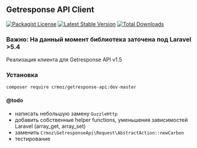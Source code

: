 ## Getresponse API Client
[![Packagist License](https://poser.pugx.org/crmoz/getresponse-api/license.png)](http://choosealicense.com/licenses/mit/)
[![Latest Stable Version](https://poser.pugx.org/crmoz/getresponse-api/version.png)](https://packagist.org/packages/crmoz/getresponse-api)
[![Total Downloads](https://poser.pugx.org/crmoz/getresponse-api/d/total.png)](https://packagist.org/packages/crmoz/getresponse-api)

### Важно: На данный момент библиотека заточена под Laravel >5.4

Реализация клиента для Getresponse API v1.5

### Установка

``composer require crmoz/getresponse-api:dev-master``


#### @todo

- написать небольшую замену `GuzzleHttp`
- добавить собственные helper functions, уменьшения зависимостей Laravel (array_get, array_set)
- заменить `Crmoz\GetresponseApi\Request\AbstractAction::newCarbon`
- тестирование